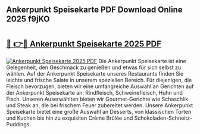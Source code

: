 ## Ankerpunkt Speisekarte PDF Download Online 2025 f9jKO

# <h2><a href="http://gc72fy2.nevu.top/?p=Ankerpunkt+Speisekarte">🔗 👉🔴 Ankerpunkt Speisekarte 2025 PDF</a></h2>

[![Ankerpunkt Speisekarte 2025 PDF](https://i.imgur.com/dBaPXMq.png)](http://gc72fy2.nevu.top/?p=Ankerpunkt+Speisekarte)
Die Ankerpunkt Speisekarte ist eine Gelegenheit, den Geschmack zu genießen und etwas für sich selbst zu wählen. Auf der Ankerpunkt Speisekarte unseres Restaurants finden Sie leichte und frische Salate in unserem speziellen Bereich. Für diejenigen, die Fleisch bevorzugen, bieten wir eine umfangreiche Auswahl an Gerichten auf der Ankerpunkt Speisekarte an: Rindfleisch, Schweinefleisch, Huhn und Fisch. Unseren Auserwählten bieten wir Gourmet-Gerichte wie Schaschlik und Steak an, die bei frischem Feuer zubereitet werden. Unsere Ankerpunkt Speisekarte bietet eine große Auswahl an Desserts, von klassischen Torten und Kuchen bis hin zu exquisiten Crème Brûlée und Schokoladen-Schneitz-Puddings.
